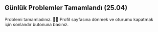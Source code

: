 ## Günlük Problemler Tamamlandı (25.04)

Problemi tamamladınız. 👏🏻
Profil sayfasına dönmek ve oturumu kapatmak için sonlandır butonuna basınız.
